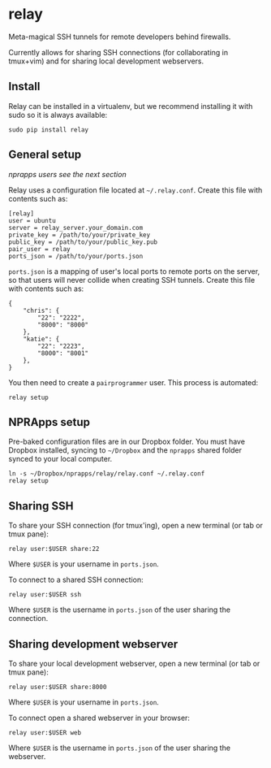 relay
========

Meta-magical SSH tunnels for remote developers behind firewalls.

Currently allows for sharing SSH connections (for collaborating in tmux+vim) and for sharing local development webservers.

Install
--------

Relay can be installed in a virtualenv, but we recommend installing it with sudo so it is always available:

```
sudo pip install relay
```

General setup
-------------

*nprapps users see the next section*

Relay uses a configuration file located at `~/.relay.conf`. Create this file with contents such as:

```
[relay]
user = ubuntu
server = relay_server.your_domain.com
private_key = /path/to/your/private_key
public_key = /path/to/your/public_key.pub
pair_user = relay
ports_json = /path/to/your/ports.json
```

`ports.json` is a mapping of user's local ports to remote ports on the server, so that users will never collide when creating SSH tunnels. Create this file with contents such as:

```
{
    "chris": {
        "22": "2222",
        "8000": "8000"
    },
    "katie": {
        "22": "2223",
        "8000": "8001"
    },
}
```

You then need to create a `pairprogrammer` user. This process is automated:

```
relay setup
```

NPRApps setup
-----------------

Pre-baked configuration files are in our Dropbox folder. You must have Dropbox installed, syncing to `~/Dropbox` and the `nprapps` shared folder synced to your local computer.

```
ln -s ~/Dropbox/nprapps/relay/relay.conf ~/.relay.conf
relay setup
```

Sharing SSH
------------------

To share your SSH connection (for tmux'ing), open a new terminal (or tab or tmux pane):

```
relay user:$USER share:22
```

Where `$USER` is your username in `ports.json`.

To connect to a shared SSH connection:

```
relay user:$USER ssh
```

Where `$USER` is the username in `ports.json` of the user sharing the connection.

Sharing development webserver
-----------------------------

To share your local development webserver, open a new terminal (or tab or tmux pane):

```
relay user:$USER share:8000
```

Where `$USER` is your username in `ports.json`.

To connect open a shared webserver in your browser:

```
relay user:$USER web
```

Where `$USER` is the username in `ports.json` of the user sharing the webserver.



